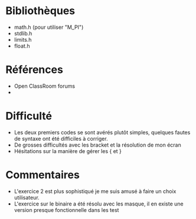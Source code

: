 # Bibliothèques
* math.h (pour utiliser "M_PI") 
* stdlib.h
* limits.h
* float.h

# Références
* Open ClassRoom forums
*

# Difficulté
* Les deux premiers codes se sont avérés plutôt simples, quelques fautes de syntaxe ont été difficiles à corriger.
* De grosses difficultés avec les bracket et la résolution de mon écran
* Hésitations sur la manière de gérer les { et }

# Commentaires
* L'exercice 2 est plus sophistiqué je me suis amusé à faire un choix utilisateur.
* L'exercice sur le binaire a été résolu avec les masque, il en existe une version presque fonctionnelle dans les test

